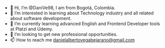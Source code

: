 - 👋 Hi, I’m @DaniVe98, I am from Bogotá, Colombia.
- 👀 I’m interested in learning about Technology industry and all related about software development.
- 🌱 I’m currently learning advanced English and Frontend Developer tools at Platzi and Udemy.
- 💞️ I’m looking to get new professional opportunities.
- 📫 How to reach me danielalbertovegabejarano@gmail.com

<!---
DaniVe98/DaniVe98 is a ✨ special ✨ repository because its `README.md` (this file) appears on your GitHub profile.
You can click the Preview link to take a look at your changes.
--->

